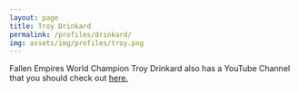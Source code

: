 ```yaml
---
layout: page
title: Troy Drinkard
permalink: /profiles/drinkard/
img: assets/img/profiles/troy.png
---
```


Fallen Empires World Champion Troy Drinkard also has a YouTube Channel that you should check out <a href="https://www.youtube.com/@DrinkardBrews">here.</a>

